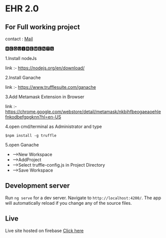 # EHR 2.0

## For Full working project 

contact : 
[Mail](https://mail.google.com/mail/?view=cm&source=mailto&to=tshamil90@gmail.com&subject=ehr-blockchain)


🆁🅴🆀🆄🅸🆁🅴🅼🅴🅽🆃🆂

1.Install nodeJs

link :- https://nodejs.org/en/download/

2.Install Ganache

link :- https://www.trufflesuite.com/ganache

3.Add Metamask Extension in Browser

link :- https://chrome.google.com/webstore/detail/metamask/nkbihfbeogaeaoehlefnkodbefgpgknn?hl=en-US


4.open cmd/terminal as Administrator and type

	$npm install -g truffle
	
5.open Ganache
 
 * -->New Workspace
 * -->AddProject
 * -->Select truffle-config.js in Project Directory
 * -->Save Workspace


## Development server

Run `ng serve` for a dev server. Navigate to `http://localhost:4200/`. The app will automatically reload if you change any of the source files.

## Live
Live site hosted on firebase
 [Click here](https://ehr-2-0.web.app/)





